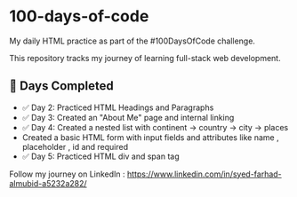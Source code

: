 # 100-days-of-code
My daily HTML practice as part of the #100DaysOfCode challenge.

This repository tracks my journey of learning full-stack web development.

## 📅 Days Completed
- ✅ Day 2: Practiced HTML Headings and Paragraphs
- ✅ Day 3: Created an "About Me" page and internal linking
- ✅ Day 4: Created a nested list with continent -> country -> city -> places
- Created a basic HTML form with input fields and attributes like name , placeholder , id and required
- ✅ Day 5: Practiced HTML div and span tag


Follow my journey on LinkedIn : https://www.linkedin.com/in/syed-farhad-almubid-a5232a282/
